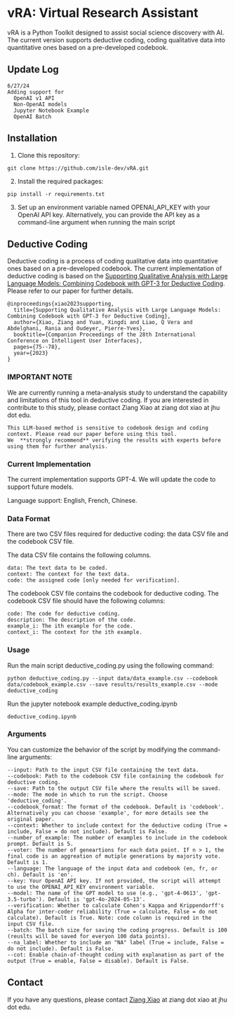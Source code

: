 # vRA: Virtual Research Assistant
vRA is a Python Toolkit designed to assist social science discovery with AI. The current version supports deductive coding, coding qualitative data into quantitative ones based on a pre-developed codebook.

## Update Log
```
6/27/24
Adding support for
  OpenAI v1 API
  Non-OpenAI models
  Jupyter Notebook Example
  OpenAI Batch
```

## Installation

1. Clone this repository:
```
git clone https://github.com/isle-dev/vRA.git
```

2. Install the required packages:
```
pip install -r requirements.txt
```

3. Set up an environment variable named OPENAI_API_KEY with your OpenAI API key. Alternatively, you can provide the API key as a command-line argument when running the main script

## Deductive Coding
Deductive coding is a process of coding qualitative data into quantitative ones based on a pre-developed codebook. The current implementation of deductive coding is based on the [Supporting Qualitative Analysis with Large Language Models: Combining Codebook with GPT-3 for Deductive Coding](https://dl.acm.org/doi/abs/10.1145/3581754.3584136). Please refer to our paper for further details. 

```
@inproceedings{xiao2023supporting,
  title={Supporting Qualitative Analysis with Large Language Models: Combining Codebook with GPT-3 for Deductive Coding},
  author={Xiao, Ziang and Yuan, Xingdi and Liao, Q Vera and Abdelghani, Rania and Oudeyer, Pierre-Yves},
  booktitle={Companion Proceedings of the 28th International Conference on Intelligent User Interfaces},
  pages={75--78},
  year={2023}
}
```

### IMPORTANT NOTE
We are currently running a meta-analysis study to understand the capability and limitations of this tool in deductive coding. If you are interested in contribute to this study, please contact Ziang Xiao at ziang dot xiao at jhu dot edu.

```
This LLM-based method is sensitive to codebook design and coding context. Please read our paper before using this tool. 
We  **strongly recommend** verifying the results with experts before using them for further analysis. 
```


### Current Implementation
The current implementation supports GPT-4. We will update the code to support future models. 

Language support: English, French, Chinese.

### Data Format
There are two CSV files required for deductive coding: the data CSV file and the codebook CSV file. 

The data CSV file contains the following columns.
```
data: The text data to be coded.
context: The context for the text data.
code: the assigned code [only needed for verification].
```

The codebook CSV file contains the codebook for deductive coding. The codebook CSV file should have the following columns:
```
code: The code for deductive coding.
description: The description of the code.
example_i: The ith example for the code.
context_i: The context for the ith example.
```

### Usage
Run the main script deductive_coding.py using the following command:
```
python deductive_coding.py --input data/data_example.csv --codebook data/codebook_example.csv --save results/results_example.csv --mode deductive_coding  
```

Run the jupyter notebook example deductive_coding.ipynb
```
deductive_coding.ipynb
```


### Arguments
You can customize the behavior of the script by modifying the command-line arguments:
```
--input: Path to the input CSV file containing the text data.
--codebook: Path to the codebook CSV file containing the codebook for deductive coding.
--save: Path to the output CSV file where the results will be saved.
--mode: The mode in which to run the script. Choose 'deductive_coding'.
--codebook_format: The format of the codebook. Default is 'codebook'. Alternatively you can choose 'example', for more details see the original paper.
--context: Whether to include context for the deductive coding (True = include, False = do not include). Default is False.
--number_of_example: The number of examples to include in the codebook prompt. Default is 5.
--voter: The number of geneartions for each data point. If n > 1, the final code is an aggreation of mutiple generations by majority vote. Default is 1.
--language: The language of the input data and codebook (en, fr, or ch). Default is 'en'.
--key: Your OpenAI API key. If not provided, the script will attempt to use the OPENAI_API_KEY environment variable.
--model: The name of the GPT model to use (e.g., 'gpt-4-0613', 'gpt-3.5-turbo'). Default is 'gpt-4o-2024-05-13'.
--verification: Whether to calculate Cohen's Kappa and Krippendorff's Alpha for inter-coder reliability (True = calculate, False = do not calculate). Default is True. Note: code column is required in the input CSV file.
--batch: The batch size for saving the coding progress. Default is 100 (reuslts will be saved for everyon 100 data points).
--na_label: Whether to include an "NA" label (True = include, False = do not include). Default is False.
--cot: Enable chain-of-thought coding with explanation as part of the output (True = enable, False = disable). Default is False.
```

## Contact
If you have any questions, please contact [Ziang Xiao](https://www.ziangxiao.com/) at ziang dot xiao at jhu dot edu.

